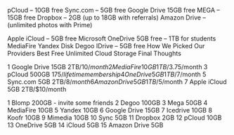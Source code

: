 
pCloud – 10GB free
Sync.com – 5GB free
Google Drive 15GB free
MEGA – 15GB free
Dropbox – 2GB (up to 18GB with referrals)
Amazon Drive – (unlimited photos with Prime)

Apple iCloud – 5GB free
Microsoft OneDrive 5GB free – 1TB for students
MediaFire
Yandex Disk
Degoo
IDrive – 5GB free
How We Picked Our Providers
Best Free Unlimited Cloud Storage
Final Thoughts

1 Google Drive  15GB  2TB/$10/month
2 MediaFire     10GB  1TB/$3.75/month
3 pCloud        500GB $175/lifetime membership
4 OneDrive      5GB   1TB/$7/month
5 Sync.com      5GB   2TB/$8/month
6 Amazon Drive  5GB   1TB/$5/month
7 Apple iCloud  5GB   2TB/$10/month

1 Blomp         200GB - invite some friends
2 Degoo         100GB
3 Mega           50GB
4 MediaFire      10GB
5 Yandex         10GB
6 Google Drive   15GB
7 Icedrive       10GB
8 Koofr          10GB
9 Mimedia        10GB
10 Sync           5GB
11 Dropbox        2GB
12 pCloud        10GB
13 OneDrive       5GB
14 iCloud         5GB
15 Amazon Drive   5GB
